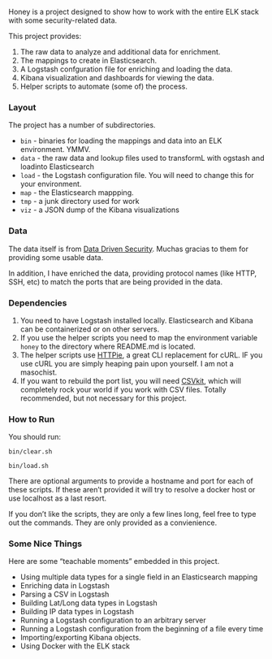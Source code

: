 Honey is a project designed to show how to work with the entire ELK stack with some security-related data.

This project provides:

1. The raw data to analyze and additional data for enrichment.
2. The mappings to create in Elasticsearch.
3. A Logstash confguration file for enriching and loading the data.
4. Kibana visualization and dashboards for viewing the data.
5. Helper scripts to automate (some of) the process.

### Layout

The project has a number of subdirectories.

* `bin` - binaries for loading the mappings and data into an ELK environment. YMMV.
* `data` - the raw data and lookup files used to transformL with ogstash and loadinto Elasticsearch
* `load` - the Logstash configuration file. You will need to change this for your environment.
* `map` - the Elasticsearch mappping.
* `tmp` - a junk directory used for work
* `viz` - a JSON dump of the Kibana visualizations

### Data

The data itself is from [Data Driven Security](http://datadrivensecurity.info/blog/pages/dds-dataset-collection.html).  Muchas gracias to them for providing some usable data.

In addition, I have enriched the data, providing protocol names (like HTTP, SSH, etc) to match the ports that are being provided in the data.

### Dependencies

1. You need to have Logstash installed locally.  Elasticsearch and Kibana can be containerized or on other servers.
1. If you use the helper scripts you need to map the environment variable `honey` to the directory where README.md is located.
1. The helper scripts use [HTTPie](https://github.com/jkbrzt/httpie), a great CLI replacement for cURL.  IF you use cURL you are simply heaping pain upon yourself.  I am not a masochist.
1. If you want to rebuild the port list, you will need [CSVkit](https://github.com/onyxfish/csvkit), which will completely rock your world if you work with CSV files.  Totally recommended, but not necessary for this project.


### How to Run

You should run:

```
bin/clear.sh

bin/load.sh
```

There are optional arguments to provide a hostname and port for each of these scripts.  If these aren’t provided it will try to resolve a docker host or use localhost as a last resort.

If you don’t like the scripts, they are only a few lines long, feel free to type out the commands.  They are only provided as a convienience.


### Some Nice Things

Here are some “teachable moments” embedded in this project.

* Using multiple data types for a single field in an Elasticsearch mapping
* Enriching data in Logstash
* Parsing a CSV in Logstash
* Building Lat/Long data types in Logstash
* Building IP data types in Logstash
* Running a Logstash configuration to an arbitrary server
* Running a Logstash configuration from the beginning of a file every time
* Importing/exporting Kibana objects.
* Using Docker with the ELK stack


